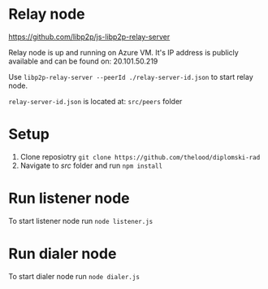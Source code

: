 # Relay node

https://github.com/libp2p/js-libp2p-relay-server

Relay node is up and running on Azure VM. It's IP address is publicly available and can be found on: 20.101.50.219

Use ```libp2p-relay-server --peerId ./relay-server-id.json``` to start relay node.

```relay-server-id.json``` is located at: ```src/peers``` folder


# Setup

1. Clone reposiotry ```git clone https://github.com/thelood/diplomski-rad```
2. Navigate to _src_ folder and run ```npm install```

# Run listener node
To start listener node run ```node listener.js```

# Run dialer node
To start dialer node run ```node dialer.js```
